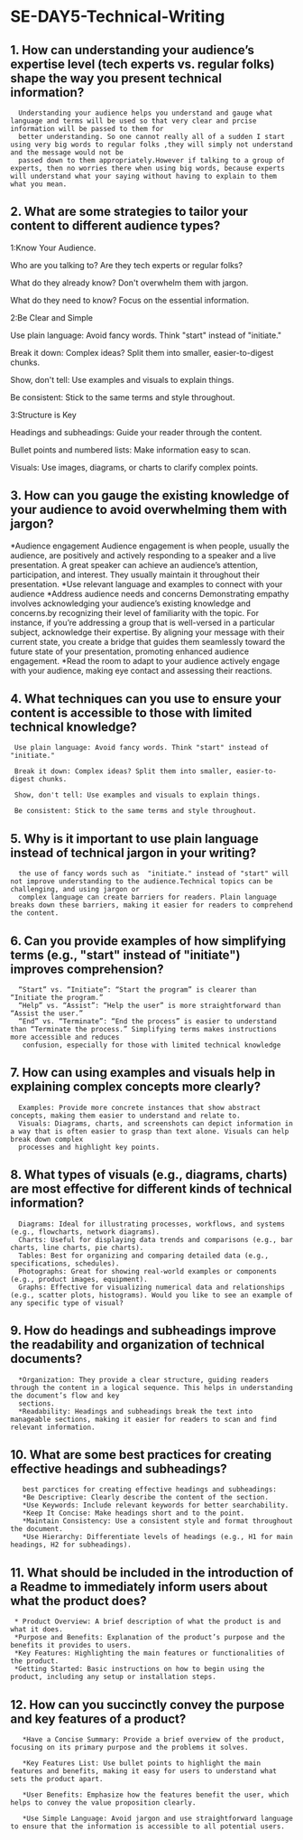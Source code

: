 # SE-DAY5-Technical-Writing
## 1. How can understanding your audience’s expertise level (tech experts vs. regular folks) shape the way you present technical information?
      Understanding your audience helps you understand and gauge what language and terms will be used so that very clear and prcise information will be passed to them for 
      better understanding. So one cannot really all of a sudden I start using very big words to regular folks ,they will simply not understand and the message would not be 
      passed down to them appropriately.However if talking to a group of experts, then no worries there when using big words, because experts will understand what your saying without having to explain to them what you mean.
## 2. What are some strategies to tailor your content to different audience types?
1:Know Your Audience.

Who are you talking to? Are they tech experts or regular folks?

What do they already know? Don't overwhelm them with jargon.

What do they need to know? Focus on the essential information.



2:Be Clear and Simple

Use plain language: Avoid fancy words. Think "start" instead of "initiate."

Break it down: Complex ideas? Split them into smaller, easier-to-digest chunks.

Show, don't tell: Use examples and visuals to explain things.

Be consistent: Stick to the same terms and style throughout.



3:Structure is Key

Headings and subheadings: Guide your reader through the content.

Bullet points and numbered lists: Make information easy to scan.

Visuals: Use images, diagrams, or charts to clarify complex points.


## 3. How can you gauge the existing knowledge of your audience to avoid overwhelming them with jargon?
*Audience engagement
 Audience engagement is when people, usually the audience, are positively and actively responding to a speaker and a live presentation. A great speaker can achieve an 
 audience’s attention, participation, and interest. They usually maintain it throughout their presentation.
*Use relevant language and examples to connect with your audience
 *Address audience needs and concerns
  Demonstrating empathy involves acknowledging your audience’s existing knowledge and concerns.by recognizing their level of familiarity with the topic. For instance, if 
  you’re addressing a group that is well-versed in a particular subject, acknowledge their expertise. By aligning your message with their current state, you create a bridge 
  that guides them seamlessly toward the future state of your presentation, promoting enhanced audience engagement.
 *Read the room to adapt to your audience
  actively engage with your audience, making eye contact and assessing their reactions.
 
## 4. What techniques can you use to ensure your content is accessible to those with limited technical knowledge?
     Use plain language: Avoid fancy words. Think "start" instead of "initiate."

     Break it down: Complex ideas? Split them into smaller, easier-to-digest chunks.

     Show, don't tell: Use examples and visuals to explain things.

     Be consistent: Stick to the same terms and style throughout.
## 5. Why is it important to use plain language instead of technical jargon in your writing?
      the use of fancy words such as  "initiate." instead of "start" will not improve understanding to the audience.Technical topics can be challenging, and using jargon or 
      complex language can create barriers for readers. Plain language breaks down these barriers, making it easier for readers to comprehend the content.
## 6. Can you provide examples of how simplifying terms (e.g., "start" instead of "initiate") improves comprehension?
      “Start” vs. “Initiate”: “Start the program” is clearer than “Initiate the program.”
      “Help” vs. “Assist”: “Help the user” is more straightforward than “Assist the user.” 
      “End” vs. “Terminate”: “End the process” is easier to understand than “Terminate the process.” Simplifying terms makes instructions more accessible and reduces 
       confusion, especially for those with limited technical knowledge
## 7. How can using examples and visuals help in explaining complex concepts more clearly?
      Examples: Provide more concrete instances that show abstract concepts, making them easier to understand and relate to.
      Visuals: Diagrams, charts, and screenshots can depict information in a way that is often easier to grasp than text alone. Visuals can help break down complex 
      processes and highlight key points.
## 8. What types of visuals (e.g., diagrams, charts) are most effective for different kinds of technical information?
      Diagrams: Ideal for illustrating processes, workflows, and systems (e.g., flowcharts, network diagrams).
      Charts: Useful for displaying data trends and comparisons (e.g., bar charts, line charts, pie charts). 
      Tables: Best for organizing and comparing detailed data (e.g., specifications, schedules).
      Photographs: Great for showing real-world examples or components (e.g., product images, equipment). 
      Graphs: Effective for visualizing numerical data and relationships (e.g., scatter plots, histograms). Would you like to see an example of any specific type of visual?
## 9. How do headings and subheadings improve the readability and organization of technical documents?
      *Organization: They provide a clear structure, guiding readers through the content in a logical sequence. This helps in understanding the document’s flow and key 
      sections.
      *Readability: Headings and subheadings break the text into manageable sections, making it easier for readers to scan and find relevant information.

## 10. What are some best practices for creating effective headings and subheadings?
       best parctices for creating effective headings and subheadings:
       *Be Descriptive: Clearly describe the content of the section. 
       *Use Keywords: Include relevant keywords for better searchability.
       *Keep It Concise: Make headings short and to the point. 
       *Maintain Consistency: Use a consistent style and format throughout the document. 
       *Use Hierarchy: Differentiate levels of headings (e.g., H1 for main headings, H2 for subheadings).
## 11. What should be included in the introduction of a Readme to immediately inform users about what the product does?
     * Product Overview: A brief description of what the product is and what it does.
     *Purpose and Benefits: Explanation of the product’s purpose and the benefits it provides to users.
     *Key Features: Highlighting the main features or functionalities of the product.
     *Getting Started: Basic instructions on how to begin using the product, including any setup or installation steps.
## 12. How can you succinctly convey the purpose and key features of a product?
       *Have a Concise Summary: Provide a brief overview of the product, focusing on its primary purpose and the problems it solves.

       *Key Features List: Use bullet points to highlight the main features and benefits, making it easy for users to understand what sets the product apart.

       *User Benefits: Emphasize how the features benefit the user, which helps to convey the value proposition clearly.

       *Use Simple Language: Avoid jargon and use straightforward language to ensure that the information is accessible to all potential users.  
